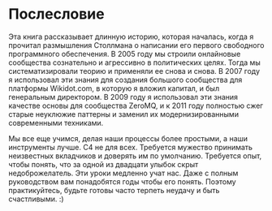 # Послесловие

Эта книга рассказывает длинную историю, которая началась, когда я прочитал размышления Столлмана о написании его первого свободного программного обеспечения. В 2005 году мы строили онлайновые сообщества сознательно и агрессивно в политических целях. Тогда мы систематизировали теорию и применяли ее снова и снова. В 2007 году я использовал эти знания для создания большого сообщества для платформы Wikidot.com, в которую я вложил капитал, и был генеральным директором. В 2009 году я использовал эти знания качестве основы для сообщества ZeroMQ, и к 2011 году полностью сжег старые неуклюжие паттерны и заменил их модернизированными современными техниками.

Мы все еще учимся, делая наши процессы более простыми, а наши инструменты лучше. C4 не для всех. Требуется мужество принимать неизвестных вкладчиков и доверять им по умолчанию. Требуется опыт, чтобы понять, что за одной из двадцати улыбок скрыт недоброжелатель. Эти уроки медленно учат нас. Даже с полным руководством вам понадобятся годы чтобы его понять. Поэтому практикуйтесь, будьте готовы часто терпеть неудачу и быть счастливыми. :\)

